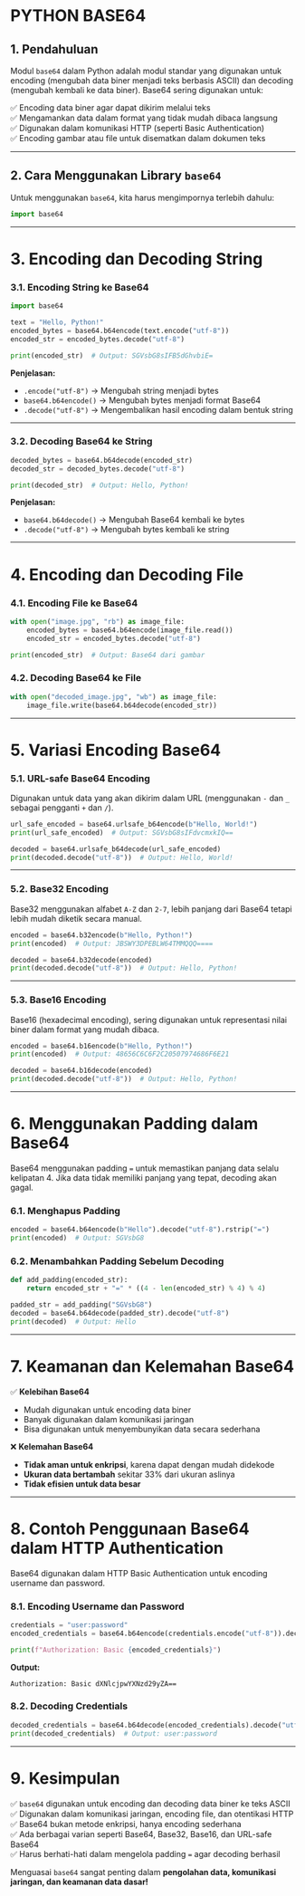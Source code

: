 # PYTHON BASE64

## **1. Pendahuluan**  
Modul `base64` dalam Python adalah modul standar yang digunakan untuk encoding (mengubah data biner menjadi teks berbasis ASCII) dan decoding (mengubah kembali ke data biner). Base64 sering digunakan untuk:  

✅ Encoding data biner agar dapat dikirim melalui teks  
✅ Mengamankan data dalam format yang tidak mudah dibaca langsung  
✅ Digunakan dalam komunikasi HTTP (seperti Basic Authentication)  
✅ Encoding gambar atau file untuk disematkan dalam dokumen teks  

---

## **2. Cara Menggunakan Library `base64`**  
Untuk menggunakan `base64`, kita harus mengimpornya terlebih dahulu:  
```python
import base64
```

---

# **3. Encoding dan Decoding String**
### **3.1. Encoding String ke Base64**
```python
import base64

text = "Hello, Python!"
encoded_bytes = base64.b64encode(text.encode("utf-8"))
encoded_str = encoded_bytes.decode("utf-8")

print(encoded_str)  # Output: SGVsbG8sIFB5dGhvbiE=
```

**Penjelasan:**  
- `.encode("utf-8")` → Mengubah string menjadi bytes  
- `base64.b64encode()` → Mengubah bytes menjadi format Base64  
- `.decode("utf-8")` → Mengembalikan hasil encoding dalam bentuk string  

---

### **3.2. Decoding Base64 ke String**
```python
decoded_bytes = base64.b64decode(encoded_str)
decoded_str = decoded_bytes.decode("utf-8")

print(decoded_str)  # Output: Hello, Python!
```

**Penjelasan:**  
- `base64.b64decode()` → Mengubah Base64 kembali ke bytes  
- `.decode("utf-8")` → Mengubah bytes kembali ke string  

---

# **4. Encoding dan Decoding File**
### **4.1. Encoding File ke Base64**
```python
with open("image.jpg", "rb") as image_file:
    encoded_bytes = base64.b64encode(image_file.read())
    encoded_str = encoded_bytes.decode("utf-8")

print(encoded_str)  # Output: Base64 dari gambar
```

### **4.2. Decoding Base64 ke File**
```python
with open("decoded_image.jpg", "wb") as image_file:
    image_file.write(base64.b64decode(encoded_str))
```

---

# **5. Variasi Encoding Base64**
### **5.1. URL-safe Base64 Encoding**
Digunakan untuk data yang akan dikirim dalam URL (menggunakan `-` dan `_` sebagai pengganti `+` dan `/`).
```python
url_safe_encoded = base64.urlsafe_b64encode(b"Hello, World!")
print(url_safe_encoded)  # Output: SGVsbG8sIFdvcmxkIQ==

decoded = base64.urlsafe_b64decode(url_safe_encoded)
print(decoded.decode("utf-8"))  # Output: Hello, World!
```

---

### **5.2. Base32 Encoding**
Base32 menggunakan alfabet `A-Z` dan `2-7`, lebih panjang dari Base64 tetapi lebih mudah diketik secara manual.
```python
encoded = base64.b32encode(b"Hello, Python!")
print(encoded)  # Output: JBSWY3DPEBLW64TMMQQQ====

decoded = base64.b32decode(encoded)
print(decoded.decode("utf-8"))  # Output: Hello, Python!
```

---

### **5.3. Base16 Encoding**
Base16 (hexadecimal encoding), sering digunakan untuk representasi nilai biner dalam format yang mudah dibaca.
```python
encoded = base64.b16encode(b"Hello, Python!")
print(encoded)  # Output: 48656C6C6F2C20507974686F6E21

decoded = base64.b16decode(encoded)
print(decoded.decode("utf-8"))  # Output: Hello, Python!
```

---

# **6. Menggunakan Padding dalam Base64**
Base64 menggunakan padding `=` untuk memastikan panjang data selalu kelipatan 4. Jika data tidak memiliki panjang yang tepat, decoding akan gagal.

### **6.1. Menghapus Padding**
```python
encoded = base64.b64encode(b"Hello").decode("utf-8").rstrip("=")
print(encoded)  # Output: SGVsbG8
```

### **6.2. Menambahkan Padding Sebelum Decoding**
```python
def add_padding(encoded_str):
    return encoded_str + "=" * ((4 - len(encoded_str) % 4) % 4)

padded_str = add_padding("SGVsbG8")
decoded = base64.b64decode(padded_str).decode("utf-8")
print(decoded)  # Output: Hello
```

---

# **7. Keamanan dan Kelemahan Base64**
✅ **Kelebihan Base64**  
- Mudah digunakan untuk encoding data biner  
- Banyak digunakan dalam komunikasi jaringan  
- Bisa digunakan untuk menyembunyikan data secara sederhana  

❌ **Kelemahan Base64**  
- **Tidak aman untuk enkripsi**, karena dapat dengan mudah didekode  
- **Ukuran data bertambah** sekitar 33% dari ukuran aslinya  
- **Tidak efisien untuk data besar**  

---

# **8. Contoh Penggunaan Base64 dalam HTTP Authentication**
Base64 digunakan dalam HTTP Basic Authentication untuk encoding username dan password.

### **8.1. Encoding Username dan Password**
```python
credentials = "user:password"
encoded_credentials = base64.b64encode(credentials.encode("utf-8")).decode("utf-8")

print(f"Authorization: Basic {encoded_credentials}")
```
**Output:**
```
Authorization: Basic dXNlcjpwYXNzd29yZA==
```

### **8.2. Decoding Credentials**
```python
decoded_credentials = base64.b64decode(encoded_credentials).decode("utf-8")
print(decoded_credentials)  # Output: user:password
```

---

# **9. Kesimpulan**
✅ `base64` digunakan untuk encoding dan decoding data biner ke teks ASCII  
✅ Digunakan dalam komunikasi jaringan, encoding file, dan otentikasi HTTP  
✅ Base64 bukan metode enkripsi, hanya encoding sederhana  
✅ Ada berbagai varian seperti Base64, Base32, Base16, dan URL-safe Base64  
✅ Harus berhati-hati dalam mengelola padding `=` agar decoding berhasil  

Menguasai `base64` sangat penting dalam **pengolahan data, komunikasi jaringan, dan keamanan data dasar!**
